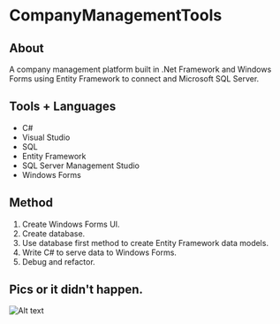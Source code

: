 # CompanyManagementTools

## About
A company management platform built in .Net Framework and Windows Forms using Entity Framework to connect and Microsoft SQL Server.

## Tools + Languages
* C#
* Visual Studio
* SQL
* Entity Framework
* SQL Server Management Studio
* Windows Forms

## Method
1. Create Windows Forms UI.
2. Create database.
3. Use database first method to create Entity Framework data models.
4. Write C# to serve data to Windows Forms.
5. Debug and refactor.

## Pics or it didn't happen.
![Alt text](/CompanyManagementTools/CompanyManagementTools/CompanyManagementTools/GIF/CMT.gif?raw=true "Method Gif")
